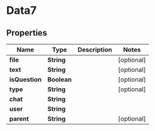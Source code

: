 
# Data7

## Properties
Name | Type | Description | Notes
------------ | ------------- | ------------- | -------------
**file** | **String** |  |  [optional]
**text** | **String** |  |  [optional]
**isQuestion** | **Boolean** |  |  [optional]
**type** | **String** |  |  [optional]
**chat** | **String** |  | 
**user** | **String** |  | 
**parent** | **String** |  |  [optional]



